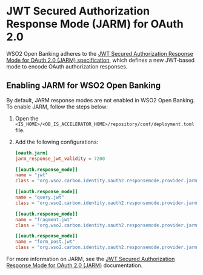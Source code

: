 # JWT Secured Authorization Response Mode (JARM) for OAuth 2.0

WSO2 Open Banking adheres to the [JWT Secured Authorization Response Mode for OAuth 2.0 (JARM) specification](https://bitbucket.org/openid/fapi/src/master/oauth-v2-jarm.md),
which defines a new JWT-based mode to encode OAuth authorization responses.

## Enabling JARM for WSO2 Open Banking

By default, JARM response modes are not enabled in WSO2 Open Banking. To enable JARM, follow the steps below:

1. Open the `<IS_HOME>/<OB_IS_ACCELERATOR_HOME>/repository/conf/deployment.toml` file.

2. Add the following configurations:

    ```toml
    [oauth.jarm]
    jarm_response_jwt_validity = 7200
    
    [[oauth.response_mode]]
    name = "jwt"
    class = "org.wso2.carbon.identity.oauth2.responsemode.provider.jarm.impl.JwtResponseModeProvider"
    
    [[oauth.response_mode]]
    name = "query.jwt"
    class = "org.wso2.carbon.identity.oauth2.responsemode.provider.jarm.impl.QueryJwtResponseModeProvider"
    
    [[oauth.response_mode]]
    name = "fragment.jwt"
    class = "org.wso2.carbon.identity.oauth2.responsemode.provider.jarm.impl.FragmentJwtResponseModeProvider"
    
    [[oauth.response_mode]]
    name = "form_post.jwt"
    class = "org.wso2.carbon.identity.oauth2.responsemode.provider.jarm.impl.FormPostJwtResponseModeProvider"
    ```

For more information on JARM, see the [JWT Secured Authorization Response Mode for OAuth 2.0 (JARM)](https://is.docs.wso2.com/en/6.0.0/references/concepts/authorization/jarm) documentation.